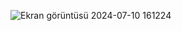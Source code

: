 ![Ekran görüntüsü 2024-07-10 161224](https://github.com/tunahan-akkoyun/Secere/assets/97512646/8f2402b3-9b67-48bc-9ade-8499d8a92ddf)

